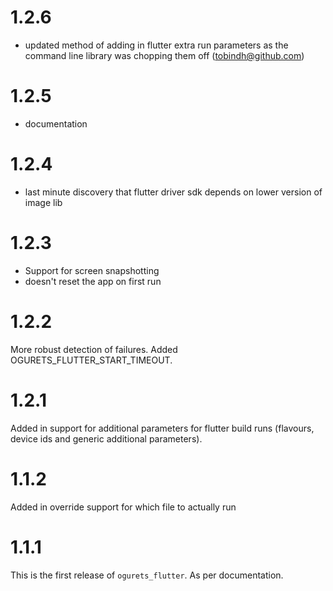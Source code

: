 1.2.6
=====
- updated method of adding in flutter extra run parameters as the command line library was chopping them off (tobindh@github.com)

1.2.5
=====
- documentation

1.2.4
=====
- last minute discovery that flutter driver sdk depends on lower version of image lib

1.2.3
=====
- Support for screen snapshotting
- doesn't reset the app on first run


1.2.2
=====
More robust detection of failures. Added OGURETS_FLUTTER_START_TIMEOUT.

1.2.1
=====
Added in support for additional parameters for flutter build runs (flavours, device ids and
generic additional parameters).

1.1.2
=======
Added in override support for which file to actually run

1.1.1
=======

This is the first release of `ogurets_flutter`. As per documentation.
